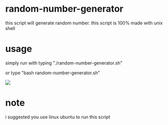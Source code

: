 # random-number-generator
this script will generate random number. this script is 100% made with unix shell

# usage
simply run with typing "./random-number-generator.sh"

or type "bash random-number-generator.sh"

![](test.gif)

# note
i suggested you use linux ubuntu to run this script

